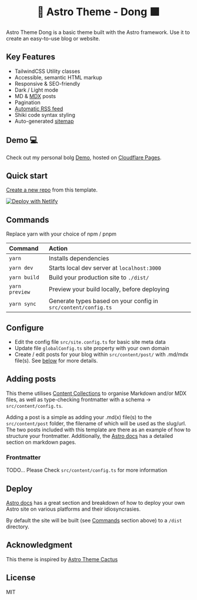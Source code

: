 <h1 align="center">
  🚀 Astro Theme - Dong 🟪
</h1>

Astro Theme Dong is a basic theme built with the Astro framework. Use it to create an easy-to-use blog or website.

## Key Features
- TailwindCSS Utility classes
- Accessible, semantic HTML markup
- Responsive & SEO-friendly
- Dark / Light mode
- MD & [MDX](https://docs.astro.build/en/guides/markdown-content/#mdx-only-features) posts
- Pagination
- [Automatic RSS feed](https://docs.astro.build/en/guides/rss)
- Shiki code syntax styling
- Auto-generated [sitemap](https://docs.astro.build/en/guides/integrations-guide/sitemap/)

## Demo 💻

Check out my personal bolg [Demo](https://www.webdong.dev/), hosted on [Cloudflare Pages](https://pages.cloudflare.com/).

## Quick start

[Create a new repo](https://github.com/riceball-tw/astro-blog/generate) from this template.

[![Deploy with Netlify](https://www.netlify.com/img/deploy/button.svg)](https://app.netlify.com/start/deploy?repository=https://github.com/riceball-tw/astro-blog) 

## Commands
Replace yarn with your choice of npm / pnpm

| Command        | Action                                                         |
| :------------- | :------------------------------------------------------------- |
| `yarn`         | Installs dependencies                                          |
| `yarn dev`     | Starts local dev server at `localhost:3000`                    |
| `yarn build`   | Build your production site to `./dist/`                        |
| `yarn preview` | Preview your build locally, before deploying                   |
| `yarn sync`    | Generate types based on your config in `src/content/config.ts` |

## Configure

- Edit the config file `src/site.config.ts` for basic site meta data
- Update file `globalConfig.ts` site property with your own domain
- Create / edit posts for your blog within `src/content/post/` with .md/mdx file(s). See [below](#adding-posts) for more details.

## Adding posts

This theme utilises [Content Collections](https://docs.astro.build/en/guides/content-collections/) to organise Markdown and/or MDX files, as well as type-checking frontmatter with a schema -> `src/content/config.ts`.

Adding a post is a simple as adding your .md(x) file(s) to the `src/content/post` folder, the filename of which will be used as the slug/url. The two posts included with this template are there as an example of how to structure your frontmatter. Additionally, the [Astro docs](https://docs.astro.build/en/guides/markdown-content/) has a detailed section on markdown pages.

### Frontmatter

TODO... Please Check `src/content/config.ts` for more information

## Deploy

[Astro docs](https://docs.astro.build/en/guides/deploy/) has a great section and breakdown of how to deploy your own Astro site on various platforms and their idiosyncrasies.

By default the site will be built (see [Commands](#commands) section above) to a `/dist` directory.

## Acknowledgment

This theme is inspired by [Astro Theme Cactus](https://github.com/chrismwilliams/astro-theme-cactus)

## License

MIT
